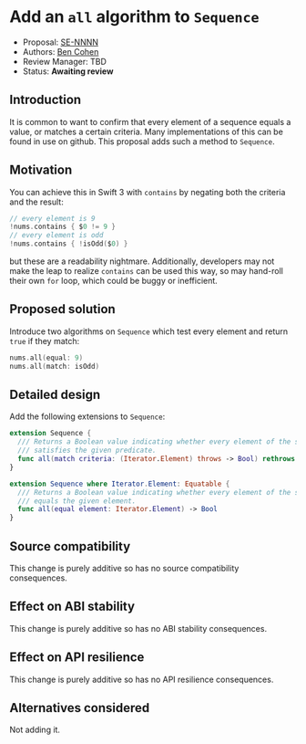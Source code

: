 # Add an `all` algorithm to `Sequence`

* Proposal: [SE-NNNN](0162-all-algorithm.md)
* Authors: [Ben Cohen](https://github.com/airspeedswift)
* Review Manager: TBD
* Status: **Awaiting review**

## Introduction

It is common to want to confirm that every element of a sequence equals a
value, or matches a certain criteria. Many implementations of this can be found
in use on github. This proposal adds such a method to `Sequence`.

## Motivation

You can achieve this in Swift 3 with `contains` by negating both the criteria
and the result:

```swift
// every element is 9
!nums.contains { $0 != 9 }
// every element is odd
!nums.contains { !isOdd($0) }
```

but these are a readability nightmare. Additionally, developers may not make
the leap to realize `contains` can be used this way, so may hand-roll their own
`for` loop, which could be buggy or inefficient.

## Proposed solution

Introduce two algorithms on `Sequence` which test every element and return
`true` if they match:

```swift
nums.all(equal: 9)
nums.all(match: isOdd)
```

## Detailed design

Add the following extensions to `Sequence`:

```swift
extension Sequence {
  /// Returns a Boolean value indicating whether every element of the sequence
  /// satisfies the given predicate.
  func all(match criteria: (Iterator.Element) throws -> Bool) rethrows -> Bool
}

extension Sequence where Iterator.Element: Equatable {
  /// Returns a Boolean value indicating whether every element of the sequence
  /// equals the given element.
  func all(equal element: Iterator.Element) -> Bool
}
```

## Source compatibility

This change is purely additive so has no source compatibility consequences.

## Effect on ABI stability

This change is purely additive so has no ABI stability consequences.

## Effect on API resilience

This change is purely additive so has no API resilience consequences.

## Alternatives considered

Not adding it.


